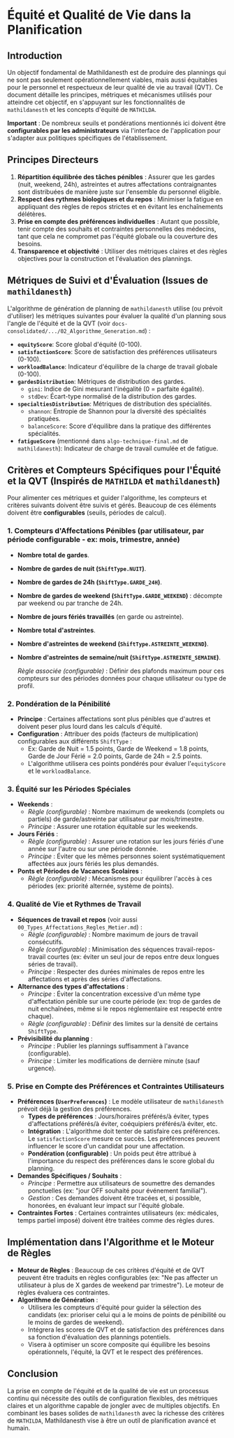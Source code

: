 # Équité et Qualité de Vie dans la Planification

## Introduction

Un objectif fondamental de Mathildanesth est de produire des plannings qui ne sont pas seulement opérationnellement viables, mais aussi équitables pour le personnel et respectueux de leur qualité de vie au travail (QVT). Ce document détaille les principes, métriques et mécanismes utilisés pour atteindre cet objectif, en s'appuyant sur les fonctionnalités de `mathildanesth` et les concepts d'équité de `MATHILDA`.

**Important** : De nombreux seuils et pondérations mentionnés ici doivent être **configurables par les administrateurs** via l'interface de l'application pour s'adapter aux politiques spécifiques de l'établissement.

## Principes Directeurs

1.  **Répartition équilibrée des tâches pénibles** : Assurer que les gardes (nuit, weekend, 24h), astreintes et autres affectations contraignantes sont distribuées de manière juste sur l'ensemble du personnel éligible.
2.  **Respect des rythmes biologiques et du repos** : Minimiser la fatigue en appliquant des règles de repos strictes et en évitant les enchaînements délétères.
3.  **Prise en compte des préférences individuelles** : Autant que possible, tenir compte des souhaits et contraintes personnelles des médecins, tant que cela ne compromet pas l'équité globale ou la couverture des besoins.
4.  **Transparence et objectivité** : Utiliser des métriques claires et des règles objectives pour la construction et l'évaluation des plannings.

## Métriques de Suivi et d'Évaluation (Issues de `mathildanesth`)

L'algorithme de génération de planning de `mathildanesth` utilise (ou prévoit d'utiliser) les métriques suivantes pour évaluer la qualité d'un planning sous l'angle de l'équité et de la QVT (voir `docs-consolidated/.../02_Algorithme_Generation.md`) :

- **`equityScore`**: Score global d'équité (0-100).
- **`satisfactionScore`**: Score de satisfaction des préférences utilisateurs (0-100).
- **`workloadBalance`**: Indicateur d'équilibre de la charge de travail globale (0-100).
- **`gardesDistribution`**: Métriques de distribution des gardes.
  - `gini`: Indice de Gini mesurant l'inégalité (0 = parfaite égalité).
  - `stdDev`: Écart-type normalisé de la distribution des gardes.
- **`specialtiesDistribution`**: Métriques de distribution des spécialités.
  - `shannon`: Entropie de Shannon pour la diversité des spécialités pratiquées.
  - `balanceScore`: Score d'équilibre dans la pratique des différentes spécialités.
- **`fatigueScore`** (mentionné dans `algo-technique-final.md` de `mathildanesth`): Indicateur de charge de travail cumulée et de fatigue.

## Critères et Compteurs Spécifiques pour l'Équité et la QVT (Inspirés de `MATHILDA` et `mathildanesth`)

Pour alimenter ces métriques et guider l'algorithme, les compteurs et critères suivants doivent être suivis et gérés. Beaucoup de ces éléments doivent être **configurables** (seuils, périodes de calcul).

### 1. Compteurs d'Affectations Pénibles (par utilisateur, par période configurable - ex: mois, trimestre, année)

- **Nombre total de gardes**.
- **Nombre de gardes de nuit (`ShiftType.NUIT`)**.
- **Nombre de gardes de 24h (`ShiftType.GARDE_24H`)**.
- **Nombre de gardes de weekend (`ShiftType.GARDE_WEEKEND`)** : décompte par weekend ou par tranche de 24h.
- **Nombre de jours fériés travaillés** (en garde ou astreinte).
- **Nombre total d'astreintes**.
- **Nombre d'astreintes de weekend (`ShiftType.ASTREINTE_WEEKEND`)**.
- **Nombre d'astreintes de semaine/nuit (`ShiftType.ASTREINTE_SEMAINE`)**.

  _Règle associée (configurable)_ : Définir des plafonds maximum pour ces compteurs sur des périodes données pour chaque utilisateur ou type de profil.

### 2. Pondération de la Pénibilité

- **Principe** : Certaines affectations sont plus pénibles que d'autres et doivent peser plus lourd dans les calculs d'équité.
- **Configuration** : Attribuer des poids (facteurs de multiplication) configurables aux différents `ShiftType` :
  - Ex: Garde de Nuit = 1.5 points, Garde de Weekend = 1.8 points, Garde de Jour Férié = 2.0 points, Garde de 24h = 2.5 points.
  - L'algorithme utilisera ces points pondérés pour évaluer l'`equityScore` et le `workloadBalance`.

### 3. Équité sur les Périodes Spéciales

- **Weekends** :
  - _Règle (configurable)_ : Nombre maximum de weekends (complets ou partiels) de garde/astreinte par utilisateur par mois/trimestre.
  - _Principe_ : Assurer une rotation équitable sur les weekends.
- **Jours Fériés** :
  - _Règle (configurable)_ : Assurer une rotation sur les jours fériés d'une année sur l'autre ou sur une période donnée.
  - _Principe_ : Éviter que les mêmes personnes soient systématiquement affectées aux jours fériés les plus demandés.
- **Ponts et Périodes de Vacances Scolaires** :
  - _Règle (configurable)_ : Mécanismes pour équilibrer l'accès à ces périodes (ex: priorité alternée, système de points).

### 4. Qualité de Vie et Rythmes de Travail

- **Séquences de travail et repos** (voir aussi `00_Types_Affectations_Regles_Metier.md`) :
  - _Règle (configurable)_ : Nombre maximum de jours de travail consécutifs.
  - _Règle (configurable)_ : Minimisation des séquences travail-repos-travail courtes (ex: éviter un seul jour de repos entre deux longues séries de travail).
  - _Principe_ : Respecter des durées minimales de repos entre les affectations et après des séries d'affectations.
- **Alternance des types d'affectations** :
  - _Principe_ : Éviter la concentration excessive d'un même type d'affectation pénible sur une courte période (ex: trop de gardes de nuit enchaînées, même si le repos réglementaire est respecté entre chaque).
  - _Règle (configurable)_ : Définir des limites sur la densité de certains `ShiftType`.
- **Prévisibilité du planning** :
  - _Principe_ : Publier les plannings suffisamment à l'avance (configurable).
  - _Principe_ : Limiter les modifications de dernière minute (sauf urgence).

### 5. Prise en Compte des Préférences et Contraintes Utilisateurs

- **Préférences (`UserPreferences`)** : Le modèle utilisateur de `mathildanesth` prévoit déjà la gestion des préférences.
  - **Types de préférences** : Jours/horaires préférés/à éviter, types d'affectations préférés/à éviter, coéquipiers préférés/à éviter, etc.
  - **Intégration** : L'algorithme doit tenter de satisfaire ces préférences. Le `satisfactionScore` mesure ce succès. Les préférences peuvent influencer le score d'un candidat pour une affectation.
  - **Pondération (configurable)** : Un poids peut être attribué à l'importance du respect des préférences dans le score global du planning.
- **Demandes Spécifiques / Souhaits** :
  - _Principe_ : Permettre aux utilisateurs de soumettre des demandes ponctuelles (ex: "jour OFF souhaité pour événement familial").
  - _Gestion_ : Ces demandes doivent être tracées et, si possible, honorées, en évaluant leur impact sur l'équité globale.
- **Contraintes Fortes** : Certaines contraintes utilisateurs (ex: médicales, temps partiel imposé) doivent être traitées comme des règles dures.

## Implémentation dans l'Algorithme et le Moteur de Règles

- **Moteur de Règles** : Beaucoup de ces critères d'équité et de QVT peuvent être traduits en règles configurables (ex: "Ne pas affecter un utilisateur à plus de X gardes de weekend par trimestre"). Le moteur de règles évaluera ces contraintes.
- **Algorithme de Génération** :
  - Utilisera les compteurs d'équité pour guider la sélection des candidats (ex: prioriser celui qui a le moins de points de pénibilité ou le moins de gardes de weekend).
  - Intégrera les scores de QVT et de satisfaction des préférences dans sa fonction d'évaluation des plannings potentiels.
  - Visera à optimiser un score composite qui équilibre les besoins opérationnels, l'équité, la QVT et le respect des préférences.

## Conclusion

La prise en compte de l'équité et de la qualité de vie est un processus continu qui nécessite des outils de configuration flexibles, des métriques claires et un algorithme capable de jongler avec de multiples objectifs. En combinant les bases solides de `mathildanesth` avec la richesse des critères de `MATHILDA`, Mathildanesth vise à être un outil de planification avancé et humain.
